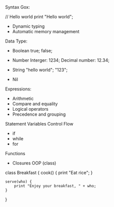 Syntax Gox:

// Hello world
print "Hello world";

* Dynamic typing
* Automatic memory management

Data Type:
* Boolean
true;
false;
* Number
Interger: 1234;
Decimal number: 12.34;

* String
"hello world";
"123";

* Nil

Expressions:
* Arithmetic
* Compare and equality
* Logical operators
* Precedence and grouping

Statement
Variables
Control Flow
* if
* while
* for

Functions
* Closures
OOP (class)

class Breakfast {
    cook() {
        print "Eat rice";
    }

    serve(who) {
        print "Enjoy your breakfast, " + who;
    }
}
